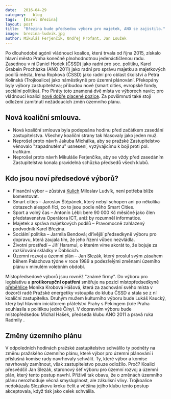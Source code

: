 ```yaml
---
date:	2016-04-29
category:	blog
tags:	[Karel Březina]
layout:	post
title:	"Březina bude předsedou výboru pro majetek, ANO se zajistilo." 
image:	brezina-ludvik.jpg
author:	Mikuláš Ferjenčík, Ondřej Profant, Jan Loužek
---
```


Po dlouhodobé agónii vládnoucí koalice, která trvala od října 2015, získalo hlavní město Praha konečně plnohodnotnou jedenáctičlenou radu. Zasednou v ní Daniel Hodek (ČSSD) jako radní pro soc. politiku, Karel Grabein Procházka (ANO 2011) jako radní pro správu majetku a majetkových podílů města, Irena Ropková (ČSSD) jako radní pro oblast školství a Petra Kolínská (Trojkoalice) jako náměstkyně pro územní plánování. Překopány byly výbory zastupitelstva; přibudou nové (smart cities, evropské fondy, sociální politika). Pro Piráty toto znamená dvě místa ve výborech navíc; pro vládnoucí koalici [nové dobře placené pozice](http://neovlivni.cz/plus-80-tisic-ze-dne-na-den-prehled-jak-se-politici-v-praze-zajistili/). Za povšimnutí také stojí odložení zamítnutí nežádoucích změn územního plánu. 

## Nová koaliční smlouva.

* Nová koaliční smlouva byla podepsána hodinu před začátkem zasedání zastupitelstva. Všechny koaliční strany tak hlasovaly jako jeden muž.
* Neprošel proto návrh Jakuba Michálka, aby se pražské Zastupitelstvo věnovalo "zapadnutému" usnesení, vyzývajícímu k boji proti pol. trafikám.
* Neprošel proto návrh Mikuláše Ferjenčíka, aby se vždy před zasedáním Zastupitelstva konala pravidelná schůzka předsedů všech klubů.

## Kdo jsou noví předsedové výborů?

* Finanční výbor – zůstává [Kulich](http://www.piratskelisty.cz/clanek-240-kulich-z-motola-byla-porusena-moje-autorska-prava) Miloslav Ludvík, není potřeba blíže komentovat. 
* Smart cities – Jaroslav Štěpánek, který nebyl schopen ani po několika dotazech alespoň říci, co to jsou podle něho Smart Cities.
* Sport a volný čas – Antonín Lébl: bere 90 000 Kč měsíčně jako člen představenstva Operátora ICT, aniž by rozumněl informatice.
* Majetek a správa majetkových podílů – Pravomocně zahlazený podvodník Karel Březina. 
* Sociální politika – Jarmila Bendová; dřívější předsedkyně výboru pro dopravu, která zaujala tím, že jeho řízení vůbec nezvládla.
* Životní prostředí – Jiří Haramul, o kterém víme akorát to, že bojuje za rozšiřování skládky v Ďáblicích.
* Územní rozvoj a územní plán – Jan Slezák, který proslul svým zásahem během Palachova týdne v roce 1989 a podezřelými změnami územího plánu v minulém volebním období. 

Místopředsedové výborů jsou rovněž "známé firmy". Do výboru pro legislativu a **protikorupční opatření** směřuje na pozici místopředsedkyně [přeběhlice](https://praha.pirati.cz/trafikantka-zustane.html) Monika Krobová Hášová, která za zachování svého místa v dozorčí radě Pražské energetiky vstoupila do klubu ČSSD a stala se z ní koaliční zastupitelka. Druhým mužem kulturního výboru bude Lukáš Kaucký, který byl hlavním iniciátorem přátelství Prahy s Pekingem (kde Praha souhlasila s politikou jedné Číny). V dopravním výboru bude místopředsedou Michal Hašek, předseda klubu ANO 2011 a pravá ruka Radmily . 

## Změny územního plánu 

V odpoledních hodinách pražské zastupitelstvo schválilo ty podněty na změnu pražského územního plánu, které výbor pro územní plánování i příslušná komise rady navrhovaly schválit. Ty, které výbor a komise navrhovaly zamítnout, však zastupitelstvo pouze odložilo. Proč? Koalici přesvědčil Jan Slezák, staronový šéf výboru pro územní rozvoj a územní plán, který tento postup navrhl. Přiživil tak obavu, že o změnách územního plánu nerozhoduje věcná smysluplnost, ale zákulisní vlivy. Trojkoalice nedokázala Slezákovu kroku čelit a většina jejího klubu tento postup akceptovala, když tisk jako celek schválila. 
